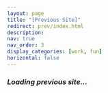 ```yaml
---
layout: page
title: "[Previous Site]"
redirect: prev/index.html
description:
nav: true
nav_order: 3
display_categories: [work, fun]
horizontal: false
---
```


<article>

<h3 style= "font-style: italic">Loading previous site...</h3>

</article>
